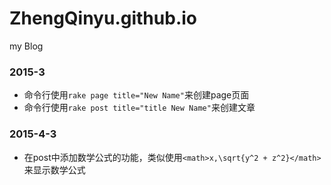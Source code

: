 # ZhengQinyu.github.io
my Blog

### 2015-3  
* 命令行使用`rake page title="New Name"`来创建page页面
* 命令行使用`rake post title="title New Name"`来创建文章


### 2015-4-3  
* 在post中添加数学公式的功能，类似使用`<math>x,\sqrt{y^2 + z^2}</math>`来显示数学公式